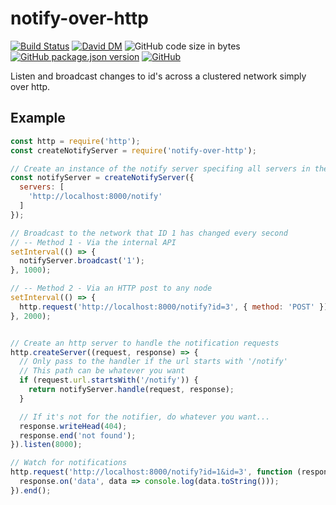 # notify-over-http
[![Build Status](https://travis-ci.org/markwylde/notify-over-http.svg?branch=master)](https://travis-ci.org/markwylde/notify-over-http)
[![David DM](https://david-dm.org/markwylde/notify-over-http.svg)](https://david-dm.org/markwylde/notify-over-http)
![GitHub code size in bytes](https://img.shields.io/github/languages/code-size/markwylde/notify-over-http)
[![GitHub package.json version](https://img.shields.io/github/package-json/v/markwylde/notify-over-http)](https://github.com/markwylde/notify-over-http/releases)
[![GitHub](https://img.shields.io/github/license/markwylde/notify-over-http)](https://github.com/markwylde/notify-over-http/blob/master/LICENSE)

Listen and broadcast changes to id's across a clustered network simply over http.

## Example
```javascript
const http = require('http');
const createNotifyServer = require('notify-over-http');

// Create an instance of the notify server specifing all servers in the cluster
const notifyServer = createNotifyServer({
  servers: [
    'http://localhost:8000/notify'
  ]
});

// Broadcast to the network that ID 1 has changed every second
// -- Method 1 - Via the internal API
setInterval(() => {
  notifyServer.broadcast('1');
}, 1000);

// -- Method 2 - Via an HTTP post to any node
setInterval(() => {
  http.request('http://localhost:8000/notify?id=3', { method: 'POST' }).end();
}, 2000);


// Create an http server to handle the notification requests
http.createServer((request, response) => {
  // Only pass to the handler if the url starts with '/notify'
  // This path can be whatever you want
  if (request.url.startsWith('/notify')) {
    return notifyServer.handle(request, response);
  }

  // If it's not for the notifier, do whatever you want...
  response.writeHead(404);
  response.end('not found');
}).listen(8000);

// Watch for notifications
http.request('http://localhost:8000/notify?id=1&id=3', function (response) {
  response.on('data', data => console.log(data.toString()));
}).end();
```
